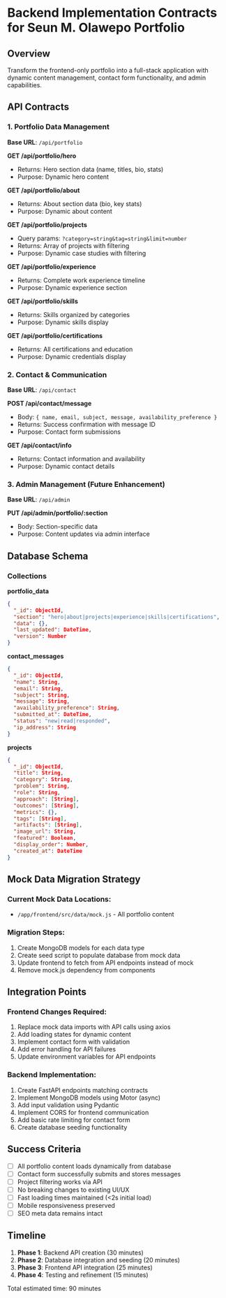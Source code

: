 # Backend Implementation Contracts for Seun M. Olawepo Portfolio

## Overview
Transform the frontend-only portfolio into a full-stack application with dynamic content management, contact form functionality, and admin capabilities.

## API Contracts

### 1. Portfolio Data Management
**Base URL**: `/api/portfolio`

**GET /api/portfolio/hero**
- Returns: Hero section data (name, titles, bio, stats)
- Purpose: Dynamic hero content

**GET /api/portfolio/about**  
- Returns: About section data (bio, key stats)
- Purpose: Dynamic about content

**GET /api/portfolio/projects**
- Query params: `?category=string&tag=string&limit=number`
- Returns: Array of projects with filtering
- Purpose: Dynamic case studies with filtering

**GET /api/portfolio/experience**
- Returns: Complete work experience timeline
- Purpose: Dynamic experience section

**GET /api/portfolio/skills**
- Returns: Skills organized by categories
- Purpose: Dynamic skills display

**GET /api/portfolio/certifications**
- Returns: All certifications and education
- Purpose: Dynamic credentials display

### 2. Contact & Communication
**Base URL**: `/api/contact`

**POST /api/contact/message**
- Body: `{ name, email, subject, message, availability_preference }`
- Returns: Success confirmation with message ID
- Purpose: Contact form submissions

**GET /api/contact/info**
- Returns: Contact information and availability
- Purpose: Dynamic contact details

### 3. Admin Management (Future Enhancement)
**Base URL**: `/api/admin`

**PUT /api/admin/portfolio/:section**
- Body: Section-specific data
- Purpose: Content updates via admin interface

## Database Schema

### Collections

**portfolio_data**
```json
{
  "_id": ObjectId,
  "section": "hero|about|projects|experience|skills|certifications",
  "data": {},
  "last_updated": DateTime,
  "version": Number
}
```

**contact_messages**
```json
{
  "_id": ObjectId,
  "name": String,
  "email": String,
  "subject": String,
  "message": String,
  "availability_preference": String,
  "submitted_at": DateTime,
  "status": "new|read|responded",
  "ip_address": String
}
```

**projects**
```json
{
  "_id": ObjectId,
  "title": String,
  "category": String,
  "problem": String,
  "role": String,
  "approach": [String],
  "outcomes": [String],
  "metrics": {},
  "tags": [String],
  "artifacts": [String],
  "image_url": String,
  "featured": Boolean,
  "display_order": Number,
  "created_at": DateTime
}
```

## Mock Data Migration Strategy

### Current Mock Data Locations:
- `/app/frontend/src/data/mock.js` - All portfolio content

### Migration Steps:
1. Create MongoDB models for each data type
2. Create seed script to populate database from mock data
3. Update frontend to fetch from API endpoints instead of mock
4. Remove mock.js dependency from components

## Integration Points

### Frontend Changes Required:
1. Replace mock data imports with API calls using axios
2. Add loading states for dynamic content
3. Implement contact form with validation
4. Add error handling for API failures
5. Update environment variables for API endpoints

### Backend Implementation:
1. Create FastAPI endpoints matching contracts
2. Implement MongoDB models using Motor (async)
3. Add input validation using Pydantic
4. Implement CORS for frontend communication
5. Add basic rate limiting for contact form
6. Create database seeding functionality

## Success Criteria
- [ ] All portfolio content loads dynamically from database
- [ ] Contact form successfully submits and stores messages  
- [ ] Project filtering works via API
- [ ] No breaking changes to existing UI/UX
- [ ] Fast loading times maintained (<2s initial load)
- [ ] Mobile responsiveness preserved
- [ ] SEO meta data remains intact

## Timeline
1. **Phase 1**: Backend API creation (30 minutes)
2. **Phase 2**: Database integration and seeding (20 minutes)  
3. **Phase 3**: Frontend API integration (25 minutes)
4. **Phase 4**: Testing and refinement (15 minutes)

Total estimated time: 90 minutes